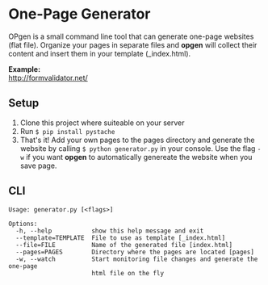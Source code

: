 # One-Page Generator

OPgen is a small command line tool that can generate one-page websites (flat file). Organize your pages in separate files and **opgen** will collect their content and insert them in your template (_index.html).

**Example:**<br />http://formvalidator.net/

## Setup

1. Clone this project where suiteable on your server
2. Run `$ pip install pystache`
3. That's it! Add your own pages to the pages directory and generate the website by calling `$ python generator.py` in your console. Use the flag `-w` if you want **opgen** to automatically genereate the website when you save page.

## CLI

```
Usage: generator.py [<flags>]

Options:
  -h, --help           show this help message and exit
  --template=TEMPLATE  File to use as template [_index.html]
  --file=FILE          Name of the generated file [index.html]
  --pages=PAGES        Directory where the pages are located [pages]
  -w, --watch          Start monitoring file changes and generate the one-page
                       html file on the fly
```

